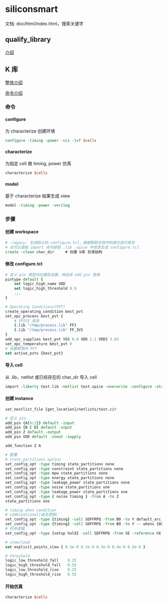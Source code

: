 
# siliconsmart

文档: doc/html/index.html，搜索关键字

## qualify_library

[介绍](https://blog.eetop.cn/blog-565339-6944738.html)

## K 库

[整体介绍](https://bbs.eetop.cn/thread-876237-1-1.html)

[命令介绍](https://bbs.eetop.cn/thread-876874-1-1.html)

### 命令

#### configure

为 characterize 创建环境

```tcl
configure -timing -power -ccs -lvf $cells
```

#### characterize

为指定 cell 做 timing, power 仿真

```tcl
characterize $cells
```

#### model

基于 characterize 结果生成 view

```tcl
model -timing -power -verilog
```

### 步骤

#### 创建 workspace

```tcl
# -legacy: 生成默认的 configure.tcl，根据帮助文档中的提示进行修改
# 也可以借助 import 命令提取 .lib .spice 中信息生成 configure.tcl
create -clean char_dir     # 创建 k库 目录结构
```

#### 修改 configure.tcl

```tcl
# 定义 pin 类型对应属性设置，供后续 add_pin 使用
pintype default {
    set logic_high_name VDD
    set logic_high_threshold 0.9
    ...
}

# Operating Conditions(PVT)
create_operating_condition best_pvt
set_opc_process best_pvt {
    # SPICE 信息
    {.lib "/tmp/process.lib" FF}
    {.lib "/tmp/process.lib" FF_3V}
}
add_opc_supplies best_pvt VSS 0.0 VDD 1.1 VDD3 3.63
set_opc_temperature best_pvt 0
# 设置使用的 PVT
set active_pvts {best_pvt}
```

#### 导入 cell

从 .lib，netlist 或已经存在的 char_dir 导入 cell

```tcl
import -liberty test.lib -netlist test.spice -overwrite -configure -state_independent -use_default_slews -use_default_loads -use_default_whens $cells
```

#### 创建 instance

```tcl
set_nestlist_file [get_location]/netlists/test.cir

# 定义 pin
add_pin {A[0:2]} default -input
add_pin {B C D} default -input
add_pin Z default -output
add_pin VDD default -inout -supply

add_function Z A

# 配置
# state_partitions option
set_config_opt -type timing state_partitions none
set_config_opt -type constraint state_partitions none
set_config_opt -type mpw state_partitions none
set_config_opt -type energy state_partitions none
set_config_opt -type leakage_power state_partitions none
set_config_opt -type noise state_partitions one
set_config_opt -type leakage_power state_partitions one
set_config_opt -type { noise timing } -from A -to Z
state_partitions one

# timing when condition
# combinational(组合逻辑)
set_config_opt -type {timing} -cell SDFFRPQ -from B0 -to Y default_arc_whens { !A0 }
set_config_opt -type {timing} -cell SDFFRPQ -from B0 -to Y -- whens {A0 !A0 {B1 | B2}}
# 时序逻辑
set_config_opt -type {setup hold} -cell SDFFRPQ -from SE -reference CK default_arc_whens {SI}

# slew/load
set explicit_points_slew { 0.1e-9 0.2e-9 0.3e-9 0.4e-9 0.5e-9 }

# threshold
logic_low_threshold_fall    0.25
logic_high_threshold_fall   0.55
logic_low_threshold_rise    0.25
logic_high_threshold_rise   0.55
```

#### 开始仿真

```tcl
characterize $cells
```
